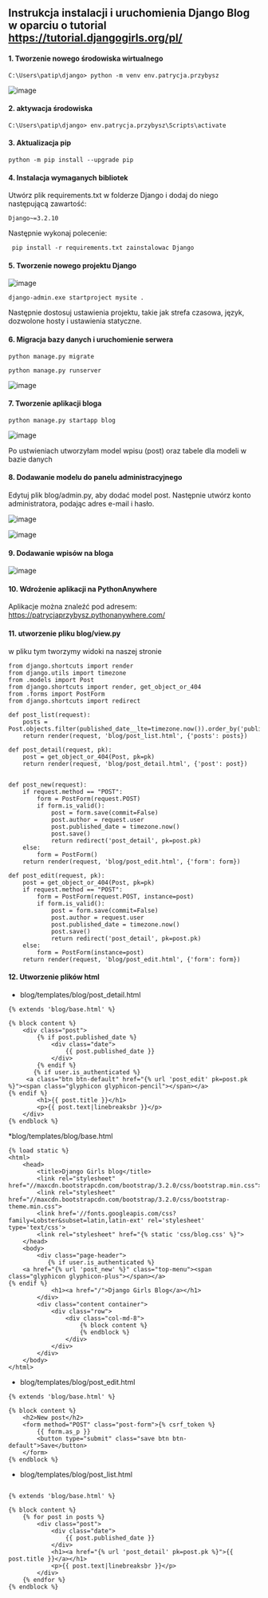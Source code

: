 ## Instrukcja instalacji i uruchomienia Django Blog w oparciu o tutorial https://tutorial.djangogirls.org/pl/

#### 1. Tworzenie nowego środowiska wirtualnego

``` 
C:\Users\patip\django> python -m venv env.patrycja.przybysz
```

![image](https://github.com/patrycjaprzybysz/ISI/assets/100605325/615958dd-adc5-4624-8ee1-b26ce920346f)

#### 2. aktywacja środowiska
```
C:\Users\patip\django> env.patrycja.przybysz\Scripts\activate
```

#### 3. Aktualizacja pip

```
python -m pip install --upgrade pip
```
#### 4. Instalacja wymaganych bibliotek

Utwórz plik requirements.txt w folderze Django i dodaj do niego następującą zawartość:
```
Django~=3.2.10
```
Następnie wykonaj polecenie:
```
 pip install -r requirements.txt zainstalowac Django
```

#### 5. Tworzenie nowego projektu Django 
![image](https://github.com/patrycjaprzybysz/ISI/assets/100605325/673a2063-216f-4412-8eac-b5ac87da4cff)

```
django-admin.exe startproject mysite .
```
Następnie dostosuj ustawienia projektu, takie jak strefa czasowa, język, dozwolone hosty i ustawienia statyczne.

#### 6. Migracja bazy danych i uruchomienie serwera
```
python manage.py migrate
```

```
python manage.py runserver
```
![image](https://github.com/patrycjaprzybysz/ISI/assets/100605325/ee108c87-023f-4dd1-a2d1-35c9165f6884)

#### 7. Tworzenie aplikacji bloga

```
python manage.py startapp blog
```
![image](https://github.com/patrycjaprzybysz/ISI/assets/100605325/fdc8963c-3d11-4953-850e-f9b11390ecc5)

Po ustwieniach utworzyłam model wpisu (post) oraz tabele dla modeli w bazie danych

#### 8. Dodawanie modelu do panelu administracyjnego

Edytuj plik blog/admin.py, aby dodać model post. Następnie utwórz konto administratora, podając adres e-mail i hasło.

![image](https://github.com/patrycjaprzybysz/ISI/assets/100605325/63db2355-597f-4e43-81a0-75bd57676e25)

![image](https://github.com/patrycjaprzybysz/ISI/assets/100605325/f9aa0a53-43b5-4ee9-b80b-a0d9779398a5)


#### 9. Dodawanie wpisów na bloga
![image](https://github.com/patrycjaprzybysz/ISI/assets/100605325/07811e00-9902-42be-9fe8-f666446e82ff)


#### 10. Wdrożenie aplikacji na PythonAnywhere

Aplikacje można znaleźć pod adresem:
https://patrycjaprzybysz.pythonanywhere.com/

#### 11. utworzenie pliku blog/view.py 

w pliku tym tworzymy widoki na naszej stronie

```
from django.shortcuts import render
from django.utils import timezone
from .models import Post
from django.shortcuts import render, get_object_or_404
from .forms import PostForm
from django.shortcuts import redirect

def post_list(request):
    posts = Post.objects.filter(published_date__lte=timezone.now()).order_by('published_date')
    return render(request, 'blog/post_list.html', {'posts': posts})

def post_detail(request, pk):
    post = get_object_or_404(Post, pk=pk)
    return render(request, 'blog/post_detail.html', {'post': post})


def post_new(request):
    if request.method == "POST":
        form = PostForm(request.POST)
        if form.is_valid():
            post = form.save(commit=False)
            post.author = request.user
            post.published_date = timezone.now()
            post.save()
            return redirect('post_detail', pk=post.pk)
    else:
        form = PostForm()
    return render(request, 'blog/post_edit.html', {'form': form})

def post_edit(request, pk):
    post = get_object_or_404(Post, pk=pk)
    if request.method == "POST":
        form = PostForm(request.POST, instance=post)
        if form.is_valid():
            post = form.save(commit=False)
            post.author = request.user
            post.published_date = timezone.now()
            post.save()
            return redirect('post_detail', pk=post.pk)
    else:
        form = PostForm(instance=post)
    return render(request, 'blog/post_edit.html', {'form': form})
```

#### 12. Utworzenie plików html 

* blog/templates/blog/post_detail.html

```
{% extends 'blog/base.html' %}

{% block content %}
    <div class="post">
        {% if post.published_date %}
            <div class="date">
                {{ post.published_date }}
            </div>
        {% endif %}
       {% if user.is_authenticated %}
     <a class="btn btn-default" href="{% url 'post_edit' pk=post.pk %}"><span class="glyphicon glyphicon-pencil"></span></a>
{% endif %}
        <h1>{{ post.title }}</h1>
        <p>{{ post.text|linebreaksbr }}</p>
    </div>
{% endblock %}
```

*blog/templates/blog/base.html

```
{% load static %}
<html>
    <head>
        <title>Django Girls blog</title>
        <link rel="stylesheet" href="//maxcdn.bootstrapcdn.com/bootstrap/3.2.0/css/bootstrap.min.css">
        <link rel="stylesheet" href="//maxcdn.bootstrapcdn.com/bootstrap/3.2.0/css/bootstrap-theme.min.css">
        <link href='//fonts.googleapis.com/css?family=Lobster&subset=latin,latin-ext' rel='stylesheet' type='text/css'>
        <link rel="stylesheet" href="{% static 'css/blog.css' %}">
    </head>
    <body>
        <div class="page-header">
           {% if user.is_authenticated %}
    <a href="{% url 'post_new' %}" class="top-menu"><span class="glyphicon glyphicon-plus"></span></a>
{% endif %}
            <h1><a href="/">Django Girls Blog</a></h1>
        </div>
        <div class="content container">
            <div class="row">
                <div class="col-md-8">
                    {% block content %}
                    {% endblock %}
                </div>
            </div>
        </div>
    </body>
</html>
```

* blog/templates/blog/post_edit.html

```
{% extends 'blog/base.html' %}

{% block content %}
    <h2>New post</h2>
    <form method="POST" class="post-form">{% csrf_token %}
        {{ form.as_p }}
        <button type="submit" class="save btn btn-default">Save</button>
    </form>
{% endblock %}
```

* blog/templates/blog/post_list.html

```

{% extends 'blog/base.html' %}

{% block content %}
    {% for post in posts %}
        <div class="post">
            <div class="date">
                {{ post.published_date }}
            </div>
            <h1><a href="{% url 'post_detail' pk=post.pk %}">{{ post.title }}</a></h1>
            <p>{{ post.text|linebreaksbr }}</p>
        </div>
    {% endfor %}
{% endblock %}
```
